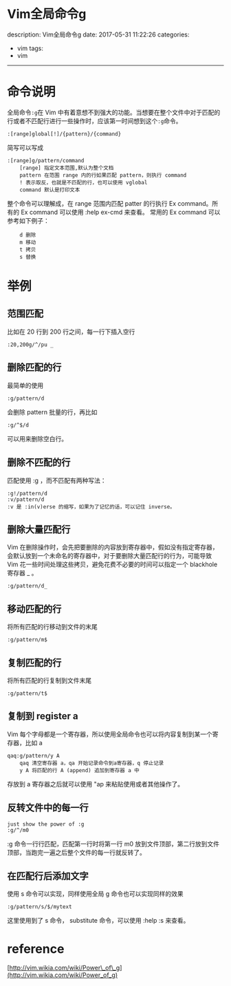 #   Vim全局命令g
description: Vim全局命令g
date: 2017-05-31 11:22:26
categories:
- vim
tags:
- vim
---
#   命令说明
全局命令`:g`在 Vim 中有着意想不到强大的功能。当想要在整个文件中对于匹配的行或者不匹配行进行一些操作时，应该第一时间想到这个`:g`命令。
```
:[range]global[!]/{pattern}/{command}
```
简写可以写成
```
:[range]g/pattern/command
    [range] 指定文本范围,默认为整个文档
    pattern 在范围 range 内的行如果匹配 pattern，则执行 command
    ! 表示取反，也就是不匹配的行，也可以使用 vglobal
    command 默认是打印文本
```
整个命令可以理解成，在 range 范围内匹配 patter 的行执行 Ex command。所有的 Ex command 可以使用 :help ex-cmd 来查看。
常用的 Ex command 可以参考如下例子：
```
    d 删除
    m 移动
    t 拷贝
    s 替换
```

#   举例

##  范围匹配
比如在 20 行到 200 行之间，每一行下插入空行
```
:20,200g/^/pu _
```

##  删除匹配的行
最简单的使用
```
:g/pattern/d
```
会删除 pattern 批量的行，再比如
```
:g/^$/d
```
可以用来删除空白行。

##  删除不匹配的行
匹配使用 :g ，而不匹配有两种写法：
```
:g!/pattern/d
:v/pattern/d
:v 是 :in(v)erse 的缩写，如果为了记忆的话，可以记住 inverse。
```

##  删除大量匹配行
Vim 在删除操作时，会先把要删除的内容放到寄存器中，假如没有指定寄存器，会默认放到一个未命名的寄存器中，对于要删除大量匹配行的行为，可能导致 Vim 花一些时间处理这些拷贝，避免花费不必要的时间可以指定一个 blackhole 寄存器 _ 。
```
:g/pattern/d_
```

##  移动匹配的行
将所有匹配的行移动到文件的末尾
```
:g/pattern/m$
```

##  复制匹配的行
将所有匹配的行复制到文件末尾
```
:g/pattern/t$
```

##  复制到 register a
Vim 每个字母都是一个寄存器，所以使用全局命令也可以将内容复制到某一个寄存器，比如 a
```
qaq:g/pattern/y A
    qaq 清空寄存器 a，qa 开始记录命令到a寄存器，q 停止记录
    y A 将匹配的行 A (append) 追加到寄存器 a 中
```
存放到 a 寄存器之后就可以使用 "ap 来粘贴使用或者其他操作了。

##  反转文件中的每一行
```
just show the power of :g
:g/^/m0
```
:g 命令一行行匹配，匹配第一行时将第一行 m0 放到文件顶部，第二行放到文件顶部，当跑完一遍之后整个文件的每一行就反转了。

##  在匹配行后添加文字
使用 s 命令可以实现，同样使用全局 g 命令也可以实现同样的效果
```
:g/pattern/s/$/mytext
```
这里使用到了 s 命令， substitute 命令，可以使用 :help :s 来查看。

#  reference
[http://vim.wikia.com/wiki/Power\_of\_g](http://vim.wikia.com/wiki/Power_of_g)
